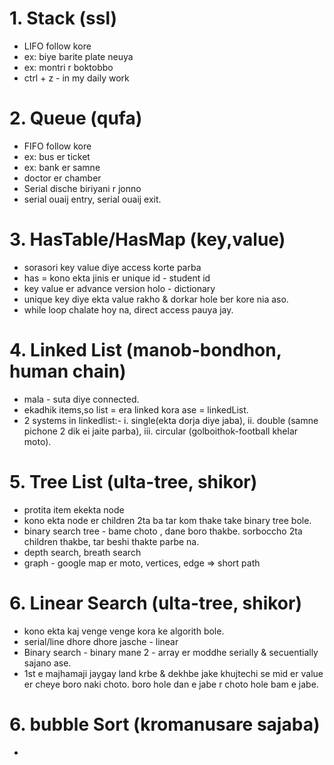 # 1. Stack (ssl)

- LIFO follow kore
- ex: biye barite plate neuya
- ex: montri r boktobbo
- ctrl + z - in my daily work

# 2. Queue (qufa)

- FIFO follow kore
- ex: bus er ticket
- ex: bank er samne
- doctor er chamber
- Serial dische biriyani r jonno
- serial ouaij entry, serial ouaij exit.

# 3. HasTable/HasMap (key,value)

- sorasori key value diye access korte parba
- has = kono ekta jinis er unique id - student id
- key value er advance version holo - dictionary
- unique key diye ekta value rakho & dorkar hole ber kore nia aso.
- while loop chalate hoy na, direct access pauya jay.

# 4. Linked List (manob-bondhon, human chain)

- mala - suta diye connected.
- ekadhik items,so list = era linked kora ase = linkedList.
- 2 systems in linkedlist:- i. single(ekta dorja diye jaba), ii. double (samne pichone 2 dik ei jaite parba), iii. circular (golboithok-football khelar moto).

# 5. Tree List (ulta-tree, shikor)

- protita item ekekta node
- kono ekta node er children 2ta ba tar kom thake take binary tree bole.
- binary search tree - bame choto , dane boro thakbe. sorboccho 2ta children thakbe, tar beshi thakte parbe na.
- depth search, breath search
- graph - google map er moto, vertices, edge => short path

# 6. Linear Search (ulta-tree, shikor)

- kono ekta kaj venge venge kora ke algorith bole.
- serial/line dhore dhore jasche - linear
- Binary search - binary mane 2 - array er moddhe serially & secuentially sajano ase.
- 1st e majhamaji jaygay land krbe & dekhbe jake khujtechi se mid er value er cheye boro naki choto. boro hole dan e jabe r choto hole bam e jabe.

# 6. bubble Sort (kromanusare sajaba)

-
